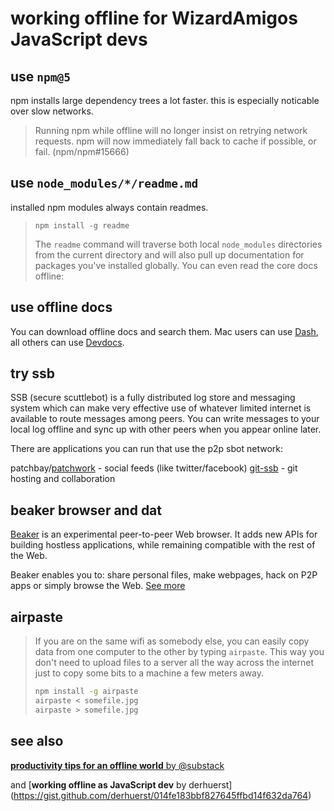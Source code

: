# working offline for WizardAmigos JavaScript devs

## use `npm@5`

npm installs large dependency trees a lot faster. this is especially noticable over slow networks.

> Running npm while offline will no longer insist on retrying network requests. npm will now immediately fall back to cache if possible, or fail. (npm/npm#15666)

## use `node_modules/*/readme.md`

installed npm modules always contain readmes.

> ```shell
> npm install -g readme
> ```
>
> The `readme` command will traverse both local `node_modules` directories from the current directory and will also pull up documentation for packages you've installed globally. You can even read the core docs offline:

## use offline docs

You can download offline docs and search them. Mac users can use [Dash](https://kapeli.com/dash), all others can use [Devdocs](http://devdocs.io).

## try ssb 

SSB (secure scuttlebot) is a fully distributed log store and messaging system which can make very effective use of whatever limited internet is available to route messages among peers. You can write messages to your local log offline and sync up with other peers when you appear online later. 

There are applications you can run that use the p2p sbot network:

patchbay/[patchwork](https://github.com/ssbc/patchwork) - social feeds (like twitter/facebook)
[git-ssb](https://github.com/clehner/git-ssb) - git hosting and collaboration

## beaker browser and dat

[Beaker](https://beakerbrowser.com/) is an experimental peer-to-peer Web browser. It adds new APIs for building hostless applications, while remaining compatible with the rest of the Web.

Beaker enables you to: share personal files, make webpages, hack on P2P apps or simply browse the Web. [See more](https://beakerbrowser.com/docs/using-beaker/)

## airpaste

> If you are on the same wifi as somebody else, you can easily copy data from one computer to the other by typing `airpaste`. This way you don't need to upload files to a server all the way across the internet just to copy some bits to a machine a few meters away.
>
> ```bash
> npm install -g airpaste
> airpaste < somefile.jpg
> airpaste > somefile.jpg
> ```

## see also

[**productivity tips for an offline world** by @substack](https://gateway.ipfs.io/ipfs/Qmd1WxsvA4TywxonCWJEPxQa3TXE52bXh1tAGuJwzJ36cN)

and [**working offline as JavaScript dev** by derhuerst]
(https://gist.github.com/derhuerst/014fe183bbf827645ffbd14f632da764)

